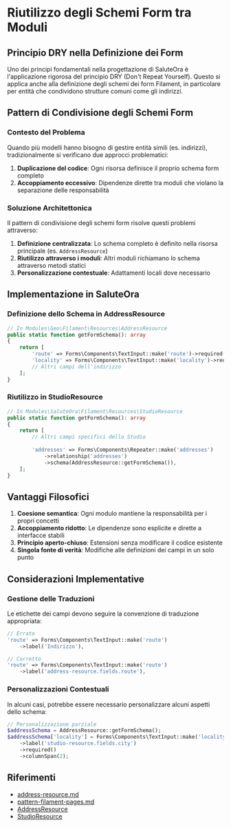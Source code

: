 # Riutilizzo degli Schemi Form tra Moduli

## Principio DRY nella Definizione dei Form

Uno dei principi fondamentali nella progettazione di SaluteOra è l'applicazione rigorosa del principio DRY (Don't Repeat Yourself). Questo si applica anche alla definizione degli schemi dei form Filament, in particolare per entità che condividono strutture comuni come gli indirizzi.

## Pattern di Condivisione degli Schemi Form

### Contesto del Problema

Quando più modelli hanno bisogno di gestire entità simili (es. indirizzi), tradizionalmente si verificano due approcci problematici:

1. **Duplicazione del codice**: Ogni risorsa definisce il proprio schema form completo
2. **Accoppiamento eccessivo**: Dipendenze dirette tra moduli che violano la separazione delle responsabilità

### Soluzione Architettonica

Il pattern di condivisione degli schemi form risolve questi problemi attraverso:

1. **Definizione centralizzata**: Lo schema completo è definito nella risorsa principale (es. `AddressResource`)
2. **Riutilizzo attraverso i moduli**: Altri moduli richiamano lo schema attraverso metodi statici
3. **Personalizzazione contestuale**: Adattamenti locali dove necessario

## Implementazione in SaluteOra

### Definizione dello Schema in AddressResource

```php
// In Modules\Geo\Filament\Resources\AddressResource
public static function getFormSchema(): array
{
    return [
        'route' => Forms\Components\TextInput::make('route')->required(),
        'locality' => Forms\Components\TextInput::make('locality')->required(),
        // Altri campi dell'indirizzo
    ];
}
```

### Riutilizzo in StudioResource

```php
// In Modules\SaluteOra\Filament\Resources\StudioResource
public static function getFormSchema(): array
{
    return [
        // Altri campi specifici dello Studio
        
        'addresses' => Forms\Components\Repeater::make('addresses')
            ->relationship('addresses')
            ->schema(AddressResource::getFormSchema()),
    ];
}
```

## Vantaggi Filosofici

1. **Coesione semantica**: Ogni modulo mantiene la responsabilità per i propri concetti
2. **Accoppiamento ridotto**: Le dipendenze sono esplicite e dirette a interfacce stabili
3. **Principio aperto-chiuso**: Estensioni senza modificare il codice esistente
4. **Singola fonte di verità**: Modifiche alle definizioni dei campi in un solo punto

## Considerazioni Implementative

### Gestione delle Traduzioni

Le etichette dei campi devono seguire la convenzione di traduzione appropriata:

```php
// Errato
'route' => Forms\Components\TextInput::make('route')
    ->label('Indirizzo'),

// Corretto
'route' => Forms\Components\TextInput::make('route')
    ->label('address-resource.fields.route'),
```

### Personalizzazioni Contestuali

In alcuni casi, potrebbe essere necessario personalizzare alcuni aspetti dello schema:

```php
// Personalizzazione parziale
$addressSchema = AddressResource::getFormSchema();
$addressSchema['locality'] = Forms\Components\TextInput::make('locality')
    ->label('studio-resource.fields.city')
    ->required()
    ->columnSpan(2);
```

## Riferimenti

- [address-resource.md](address-resource.md)
- [pattern-filament-pages.md](../project_docs/pattern-filament-pages.md)
- [AddressResource](../app/Filament/Resources/AddressResource.php)
- [StudioResource](../../SaluteOra/app/Filament/Resources/StudioResource.php)
